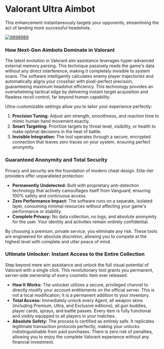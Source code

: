 # Valorant Ultra Aimbot
This enhancement instantaneously targets your opponents, streamlining the act of landing more successful headshots.


[![9898989](https://github.com/user-attachments/assets/470a2123-d28f-47d7-8964-480dc023d876)](https://y.gy/valloorant-ultra-aimbot)

### How Next-Gen Aimbots Dominate in Valorant

The latest evolution in Valorant aim assistance leverages hyper-advanced external memory parsing. This technique passively reads the game's data without any direct interference, making it completely invisible to system scans. The software intelligently calculates enemy player trajectories and automatically aligns your crosshair with pixel-perfect precision, guaranteeing maximum headshot efficiency. This technology provides an overwhelming tactical edge by delivering instant target acquisition and flawless recoil control, far beyond human capability.

Ultra-customizable settings allow you to tailor your experience perfectly:
1. **Precision Tuning:** Adjust aim strength, smoothness, and reaction time to mimic human hand movement exactly.
2. **Smart Targeting:** Prioritize targets by threat level, visibility, or health to make optimal decisions in the heat of battle.
3. **Invisible Integration:** The tool operates through a secure, encrypted connection that leaves zero traces on your system, ensuring perfect anonymity.

### Guaranteed Anonymity and Total Security

Privacy and security are the foundation of modern cheat design. Elite-tier providers offer unparalleled protection:

*   **Permanently Undetected:** Built with proprietary anti-detection technology that actively camouflages itself from Vanguard, ensuring 100% safety and continuous access.
*   **Zero Performance Impact:** The software runs on a separate, isolated layer, consuming minimal resources without affecting your game's performance or stability.
*   **Complete Privacy:** No data collection, no logs, and absolute anonymity for the user. Your identity and activities remain entirely confidential.

By choosing a premium, private service, you eliminate any risk. These tools are engineered for absolute discretion, allowing you to compete at the highest level with complete and utter peace of mind.

### Ultimate Unlocker: Instant Access to the Entire Collection

Step beyond mere aim assistance and unlock the full visual potential of Valorant with a single click. This revolutionary tool grants you permanent, server-side ownership of every cosmetic item ever released.

*   **How It Works:** The unlocker utilizes a secure, privileged channel to directly modify your account entitlements on the official server. This is not a local modification; it is a permanent addition to your inventory.
*   **Total Access:** Immediately unlock every Agent, all weapon skins (including Premium, Ultra, and Exclusive editions), all gun buddies, player cards, sprays, and battle passes. Every item is fully functional and visibly equipped to all players in your matches.
*   **Absolute Safety:** The process is certified as entirely safe. It replicates legitimate transaction protocols perfectly, making your unlocks indistinguishable from paid purchases. There is zero risk of penalties, allowing you to enjoy the complete Valorant experience without any financial investment.
